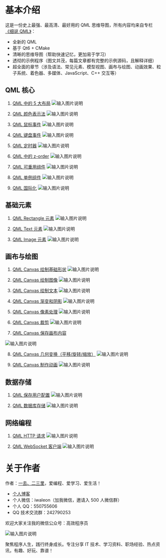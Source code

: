 # 基本介绍

这是一份史上最强、最高清、最好用的 QML 思维导图，所有内容均来自专栏 [《细说 QML》](https://waleon.blog.csdn.net/article/details/58064240)：

- 全新的 QML
- 基于 Qt6 + CMake
- 清晰的思维导图（帮助快速记忆，更加易于学习）
- 透彻的示例程序（图文并茂，每篇文章都有完整的示例源码，且解释详细）
- 超全面的章节（涉及语法、常见元素、模型视图、画布与绘图、动画效果、粒子系统、着色器、多媒体、JavaScript、C++ 交互等）

## QML 核心

1. [QML 中的 5 大布局](https://waleon.blog.csdn.net/article/details/129222151)
![输入图片说明](assets/core/QML%20%E4%B8%AD%E7%9A%84%205%20%E5%A4%A7%E5%B8%83%E5%B1%80.png)

2. [QML 颜色表示法](https://waleon.blog.csdn.net/article/details/129230582)
![输入图片说明](assets/core/QML%20%E9%A2%9C%E8%89%B2%E8%A1%A8%E7%A4%BA%E6%B3%95.png)

3. [QML 鼠标事件](https://waleon.blog.csdn.net/article/details/129252688)
![输入图片说明](assets/core/QML%20%E9%BC%A0%E6%A0%87%E4%BA%8B%E4%BB%B6.png)

4. [QML 键盘事件](https://waleon.blog.csdn.net/article/details/129309600)
![输入图片说明](assets/core/QML%20%E9%94%AE%E7%9B%98%E4%BA%8B%E4%BB%B6.png)

5. [QML 定时器](https://waleon.blog.csdn.net/article/details/129340128)
![输入图片说明](assets/core/QML%20%E5%AE%9A%E6%97%B6%E5%99%A8.png)

6. [QML 中的 z-order](https://waleon.blog.csdn.net/article/details/129351643)
![输入图片说明](assets/core/QML%20%E4%B8%AD%E7%9A%84%20z-order.png)

7. [QML 可重用组件](https://waleon.blog.csdn.net/article/details/129456882)
![输入图片说明](assets/core/QML%20%E5%8F%AF%E9%87%8D%E7%94%A8%E7%BB%84%E4%BB%B6.png)

8. [QML 单例组件](https://waleon.blog.csdn.net/article/details/132052748)
![输入图片说明](assets/core/QML%20%E5%8D%95%E4%BE%8B%E7%BB%84%E4%BB%B6.png)

9. [QML 国际化](https://waleon.blog.csdn.net/article/details/129705799)
![输入图片说明](assets/core/QML%20%E5%9B%BD%E9%99%85%E5%8C%96.png)


## 基础元素
1. [QML Rectangle 元素](https://waleon.blog.csdn.net/article/details/129814075)
![输入图片说明](assets/item/QML%20Rectangle%20%E5%85%83%E7%B4%A0.png)

2. [QML Text 元素](https://waleon.blog.csdn.net/article/details/130977326)
![输入图片说明](assets/item/QML%20Text%20%E5%85%83%E7%B4%A0.png)

3. [QML Image 元素](https://waleon.blog.csdn.net/article/details/131197531)
![输入图片说明](assets/item/QML%20Image%20%E5%85%83%E7%B4%A0.png)

## 画布与绘图

1. [QML Canvas 绘制基础形状](https://waleon.blog.csdn.net/article/details/131254637)
![输入图片说明](assets/canvas/QML%20Canvas%20%E7%BB%98%E5%88%B6%E5%9F%BA%E7%A1%80%E5%BD%A2%E7%8A%B6.png)

2. [QML Canvas 绘制图像](https://waleon.blog.csdn.net/article/details/131317973)
![输入图片说明](assets/canvas/QML%20Canvas%20%E7%BB%98%E5%88%B6%E5%9B%BE%E5%83%8F.png)

3. [QML Canvas 绘制文本](https://waleon.blog.csdn.net/article/details/131344711)
![输入图片说明](assets/canvas/QML%20Canvas%20%E7%BB%98%E5%88%B6%E6%96%87%E6%9C%AC.png)

4. [QML Canvas 渐变和阴影](https://waleon.blog.csdn.net/article/details/131394488)
![输入图片说明](assets/canvas/QML%20Canvas%20%E6%B8%90%E5%8F%98%E5%92%8C%E9%98%B4%E5%BD%B1.png)

5. [QML Canvas 像素处理](https://waleon.blog.csdn.net/article/details/131435731)
![输入图片说明](assets/canvas/QML%20Canvas%20%E5%83%8F%E7%B4%A0%E5%A4%84%E7%90%86.png)

6. [QML Canvas 裁剪](https://waleon.blog.csdn.net/article/details/131472181)
![输入图片说明](assets/canvas/QML%20Canvas%20%E8%A3%81%E5%89%AA.png)

7. [QML Canvas 保存画布内容](https://waleon.blog.csdn.net/article/details/131537197)

![输入图片说明](assets/canvas/QML%20Canvas%20%E4%BF%9D%E5%AD%98%E7%94%BB%E5%B8%83%E5%86%85%E5%AE%B9.png)

8. [QML Canvas 几何变换（平移/旋转/缩放）](https://waleon.blog.csdn.net/article/details/131655394)
![输入图片说明](assets/canvas/QML%20Canvas%20%E5%87%A0%E4%BD%95%E5%8F%98%E6%8D%A2%EF%BC%88%E5%B9%B3%E7%A7%BB_%E6%97%8B%E8%BD%AC_%E7%BC%A9%E6%94%BE%EF%BC%89.png)

9. [QML Canvas 制作动画](https://waleon.blog.csdn.net/article/details/131581909)
![输入图片说明](assets/canvas/QML%20Canvas%20%E5%88%B6%E4%BD%9C%E5%8A%A8%E7%94%BB.png)

## 数据存储

1. [QML 保存用户配置](https://waleon.blog.csdn.net/article/details/132073943)
![输入图片说明](assets/storage/QML%20%E4%BF%9D%E5%AD%98%E7%94%A8%E6%88%B7%E9%85%8D%E7%BD%AE.png)

2. [QML 数据库存储](https://waleon.blog.csdn.net/article/details/132156646)
![输入图片说明](assets/storage/QML%20%E6%95%B0%E6%8D%AE%E5%BA%93%E5%AD%98%E5%82%A8.png)

## 网络编程

1. [QML HTTP 请求](https://waleon.blog.csdn.net/article/details/132235514)
![输入图片说明](assets/network/QML%20HTTP%20%E8%AF%B7%E6%B1%82.png)

2. [QML WebSocket 客户端](https://waleon.blog.csdn.net/article/details/132344612)
![输入图片说明](assets/network/QML%20WebSocket%20%E5%AE%A2%E6%88%B7%E7%AB%AF.png)


# 关于作者

作者：[一去、二三里](https://waleon.blog.csdn.net/)，爱编程、爱学习、爱生活！

- [个人博客](https://waleon.blog.csdn.net/)
- 个人微信：iwaleon（加我微信，邀请入 500 人微信群）
- 个人 QQ：550755606
- QQ 技术交流群：242790253

欢迎大家关注我的微信公众号：高效程序员

![输入图片说明](assets/qrcode.jpg)

聚焦程序人生，践行终身成长。专注分享 IT 技术、学习资料、职场经验、热点资讯，有趣、好玩、靠谱！
